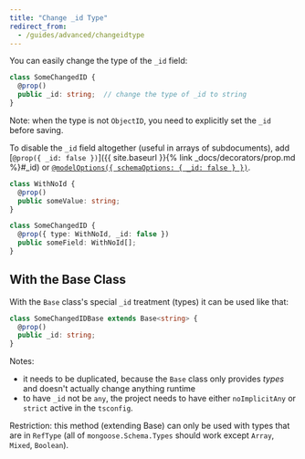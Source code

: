 ```yaml
---
title: "Change _id Type"
redirect_from:
  - /guides/advanced/changeidtype
---
```


You can easily change the type of the `_id` field:

```ts
class SomeChangedID {
  @prop()
  public _id: string;  // change the type of _id to string
}
```

Note: when the type is not `ObjectID`, you need to explicitly set the `_id` before saving.

To disable the `_id` field altogether (useful in arrays of subdocuments), add [`@prop({ _id: false })`]({{ site.baseurl }}{% link _docs/decorators/prop.md %}#_id) or [`@modelOptions({ schemaOptions: { _id: false } })`](https://mongoosejs.com/docs/guide.html#_id).

```ts
class WithNoId {
  @prop()
  public someValue: string;
}

class SomeChangedID {
  @prop({ type: WithNoId, _id: false })
  public someField: WithNoId[];
}
```

## With the Base Class

With the `Base` class's special `_id` treatment (types) it can be used like that:

```ts
class SomeChangedIDBase extends Base<string> {
  @prop()
  public _id: string;
}
```

Notes:
* it needs to be duplicated, because the `Base` class only provides *types* and doesn't actually change anything runtime
* to have `_id` not be `any`, the project needs to have either `noImplicitAny` or `strict` active in the `tsconfig`.

Restriction: this method (extending Base) can only be used with types that are in `RefType` (all of `mongoose.Schema.Types` should work except `Array`, `Mixed`, `Boolean`).
